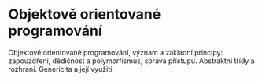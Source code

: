 # Objektově orientované programování

Objektově orientované programování, význam a základní principy: zapouzdření, dědičnost a
polymorfismus, správa přístupu. Abstraktní třídy a rozhraní. Genericita a její využití